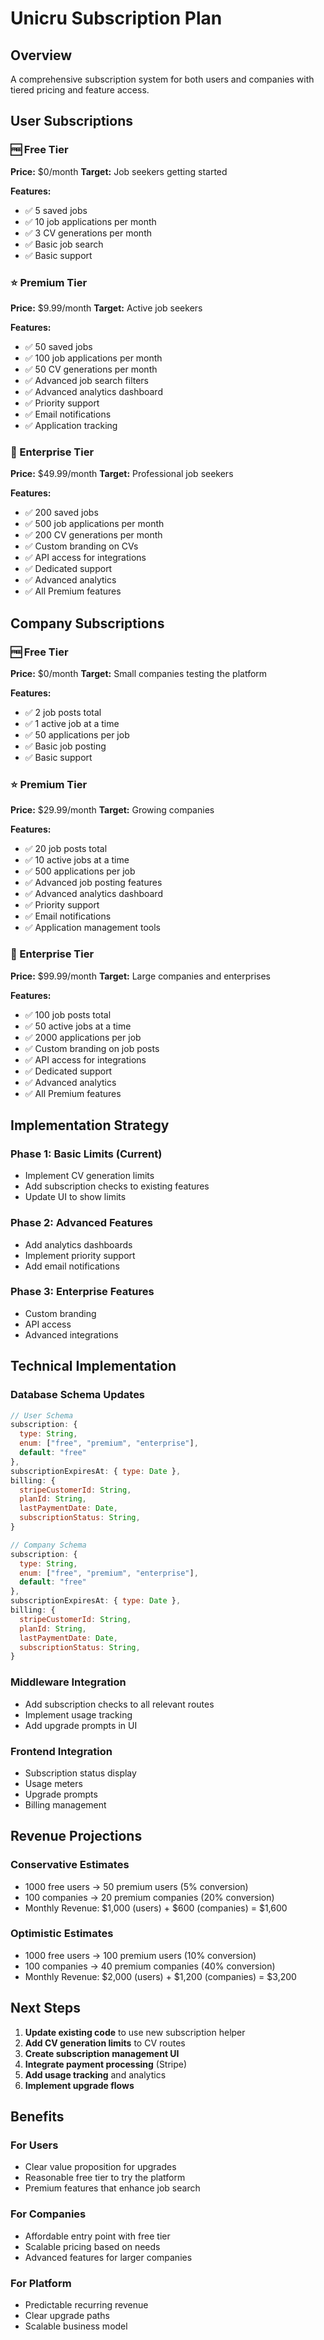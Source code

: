 # Unicru Subscription Plan

## Overview
A comprehensive subscription system for both users and companies with tiered pricing and feature access.

## User Subscriptions

### 🆓 Free Tier
**Price:** $0/month
**Target:** Job seekers getting started

**Features:**
- ✅ 5 saved jobs
- ✅ 10 job applications per month
- ✅ 3 CV generations per month
- ✅ Basic job search
- ✅ Basic support

### ⭐ Premium Tier
**Price:** $9.99/month
**Target:** Active job seekers

**Features:**
- ✅ 50 saved jobs
- ✅ 100 job applications per month
- ✅ 50 CV generations per month
- ✅ Advanced job search filters
- ✅ Advanced analytics dashboard
- ✅ Priority support
- ✅ Email notifications
- ✅ Application tracking

### 🏢 Enterprise Tier
**Price:** $49.99/month
**Target:** Professional job seekers

**Features:**
- ✅ 200 saved jobs
- ✅ 500 job applications per month
- ✅ 200 CV generations per month
- ✅ Custom branding on CVs
- ✅ API access for integrations
- ✅ Dedicated support
- ✅ Advanced analytics
- ✅ All Premium features

## Company Subscriptions

### 🆓 Free Tier
**Price:** $0/month
**Target:** Small companies testing the platform

**Features:**
- ✅ 2 job posts total
- ✅ 1 active job at a time
- ✅ 50 applications per job
- ✅ Basic job posting
- ✅ Basic support

### ⭐ Premium Tier
**Price:** $29.99/month
**Target:** Growing companies

**Features:**
- ✅ 20 job posts total
- ✅ 10 active jobs at a time
- ✅ 500 applications per job
- ✅ Advanced job posting features
- ✅ Advanced analytics dashboard
- ✅ Priority support
- ✅ Email notifications
- ✅ Application management tools

### 🏢 Enterprise Tier
**Price:** $99.99/month
**Target:** Large companies and enterprises

**Features:**
- ✅ 100 job posts total
- ✅ 50 active jobs at a time
- ✅ 2000 applications per job
- ✅ Custom branding on job posts
- ✅ API access for integrations
- ✅ Dedicated support
- ✅ Advanced analytics
- ✅ All Premium features

## Implementation Strategy

### Phase 1: Basic Limits (Current)
- Implement CV generation limits
- Add subscription checks to existing features
- Update UI to show limits

### Phase 2: Advanced Features
- Add analytics dashboards
- Implement priority support
- Add email notifications

### Phase 3: Enterprise Features
- Custom branding
- API access
- Advanced integrations

## Technical Implementation

### Database Schema Updates
```javascript
// User Schema
subscription: { 
  type: String, 
  enum: ["free", "premium", "enterprise"], 
  default: "free" 
},
subscriptionExpiresAt: { type: Date },
billing: {
  stripeCustomerId: String,
  planId: String,
  lastPaymentDate: Date,
  subscriptionStatus: String,
}

// Company Schema
subscription: { 
  type: String, 
  enum: ["free", "premium", "enterprise"], 
  default: "free" 
},
subscriptionExpiresAt: { type: Date },
billing: {
  stripeCustomerId: String,
  planId: String,
  lastPaymentDate: Date,
  subscriptionStatus: String,
}
```

### Middleware Integration
- Add subscription checks to all relevant routes
- Implement usage tracking
- Add upgrade prompts in UI

### Frontend Integration
- Subscription status display
- Usage meters
- Upgrade prompts
- Billing management

## Revenue Projections

### Conservative Estimates
- 1000 free users → 50 premium users (5% conversion)
- 100 companies → 20 premium companies (20% conversion)
- Monthly Revenue: $1,000 (users) + $600 (companies) = $1,600

### Optimistic Estimates  
- 1000 free users → 100 premium users (10% conversion)
- 100 companies → 40 premium companies (40% conversion)
- Monthly Revenue: $2,000 (users) + $1,200 (companies) = $3,200

## Next Steps

1. **Update existing code** to use new subscription helper
2. **Add CV generation limits** to CV routes
3. **Create subscription management UI**
4. **Integrate payment processing** (Stripe)
5. **Add usage tracking** and analytics
6. **Implement upgrade flows**

## Benefits

### For Users
- Clear value proposition for upgrades
- Reasonable free tier to try the platform
- Premium features that enhance job search

### For Companies
- Affordable entry point with free tier
- Scalable pricing based on needs
- Advanced features for larger companies

### For Platform
- Predictable recurring revenue
- Clear upgrade paths
- Scalable business model

